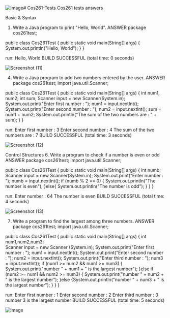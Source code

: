 ![image](https://github.com/user-attachments/assets/1759e07c-0dae-41d9-be9f-91e9656f0b97)# Cos261-Tests
Cos261 tests answers 

Basic & Syntax
1. Write a Java program to print "Hello, World".
   ANSWER
package cos261test;

public class Cos261Test {
    public static void main(String[] args) {
        System.out.println("Hello, World");
    }
}

run:
Hello, World
BUILD SUCCESSFUL (total time: 0 seconds)

![Screenshot (11)](https://github.com/user-attachments/assets/52c7426a-8dea-4a84-85e9-73ccc67dd274)

4. Write a Java program to add two numbers entered by the user.
   ANSWER
package cos261test;
import java.util.Scanner;

public class Cos261Test {
    public static void main(String[] args) {
        int num1, num2;
        int sum;
        Scanner input = new Scanner(System.in);
        System.out.print("Enter first number : ");
        num1 = input.nextInt();
        System.out.print("Enter second number : ");
        num2 = input.nextInt();
        sum = num1 + num2;
        System.out.println("The sum of the two numbers are : " + sum);
    }
}

run:
Enter first number : 3
Enter second number : 4
The sum of the two numbers are : 7
BUILD SUCCESSFUL (total time: 3 seconds)

![Screenshot (12)](https://github.com/user-attachments/assets/2bb86b21-fd22-4767-baa0-16c0ebb7a2ff)

Control Structures
6. Write a program to check if a number is even or odd
   ANSWER
package cos261test;
import java.util.Scanner;

public class Cos261Test {
    public static void main(String[] args) {
        int numb;
        Scanner input = new Scanner(System.in);
        System.out.print("Enter number : ");
        numb = input.nextInt();
        if (numb % 2 == 0) {
        System.out.println("The number is even");
        }else{
        System.out.println("The number is odd");
        }
    }
}

run:
Enter number : 64
The number is even
BUILD SUCCESSFUL (total time: 4 seconds)

![Screenshot (13)](https://github.com/user-attachments/assets/f0f8583c-c962-4e07-bd3a-2a5e00161325)

7. Write a program to find the largest among three numbers.
   ANSWER
package cos261test;
import java.util.Scanner;

public class Cos261Test {
    public static void main(String[] args) {
      int num1,num2,num3;  
      Scanner input = new Scanner (System.in);
      System.out.print("Enter first number : ");
      num1 = input.nextInt();
      System.out.print("Enter second number : ");
      num2 = input.nextInt();
      System.out.print("Enter third number : ");
      num3 = input.nextInt();
        if (num1 >= num2 && num1 >= num3) {
            System.out.print("number " + num1 + " is the largest number");
        }else if (num2 >= num1 && num2 >= num3) {
            System.out.print("number " + num2 + " is the largest number");
        }else {System.out.println("number " + num3 + " is the largest number");
        }
    }
}

run:
Enter first number : 1
Enter second number : 2
Enter third number : 3
number 3 is the largest number
BUILD SUCCESSFUL (total time: 5 seconds)

![image](https://github.com/user-attachments/assets/1d12e83d-974b-4551-a6d7-ac795fefa803)








